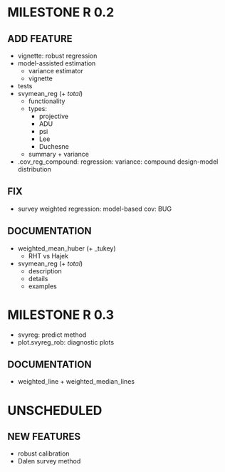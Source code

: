 # MILESTONE R 0.2
## ADD FEATURE
* vignette: robust regression
* model-assisted estimation
    - variance estimator
    - vignette
* tests
* svymean_reg (+ _total_)
    - functionality
    - types:
        - projective
        - ADU
        - psi
        - Lee
        - Duchesne
    - summary + variance
* .cov_reg_compound: regression: variance: compound design-model distribution

## FIX
* survey weighted regression: model-based cov: BUG

## DOCUMENTATION
* weighted_mean_huber (+ _tukey)
    - RHT vs Hajek
* svymean_reg (+ _total_)
    - description
    - details
    - examples

# MILESTONE R 0.3
* svyreg: predict method
* plot.svyreg_rob: diagnostic plots

## DOCUMENTATION
* weighted_line + weighted_median_lines

# UNSCHEDULED

## NEW FEATURES
* robust calibration
* Dalen survey method


